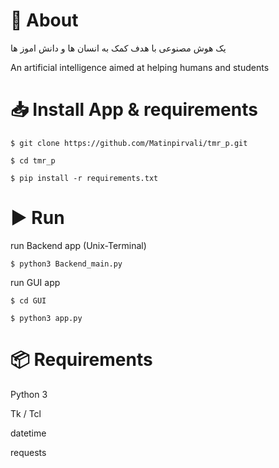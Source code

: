 # 📃 About
یک هوش مصنوعی با هدف کمک به انسان ها و دانش اموز ها

An artificial intelligence aimed at helping humans and students

# 📥 Install App & requirements

`$ git clone https://github.com/Matinpirvali/tmr_p.git`

`$ cd tmr_p`

`$ pip install -r requirements.txt`

# ▶️ Run 

run Backend app (Unix-Terminal)

`$ python3 Backend_main.py`

run GUI app

`$ cd GUI`

`$ python3 app.py`

# 📦 Requirements

Python 3

Tk / Tcl

datetime

requests
